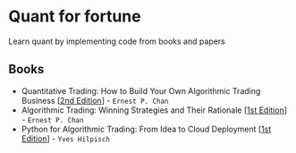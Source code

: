 # Quant for fortune
Learn quant by implementing code from books and papers

## Books
* Quantitative Trading: How to Build Your Own Algorithmic Trading Business [[2nd Edition](https://www.amazon.com/Quantitative-Trading-Build-Algorithmic-Business/dp/1119800064)] - `Ernest P. Chan`
* Algorithmic Trading: Winning Strategies and Their Rationale [[1st Edition](https://www.amazon.com/Algorithmic-Trading-Winning-Strategies-Rationale/dp/1118460146)] - `Ernest P. Chan`
* Python for Algorithmic Trading: From Idea to Cloud Deployment [[1st Edition](https://www.amazon.com/Python-Algorithmic-Trading-Cloud-Deployment/dp/149205335X)] - `Yves Hilpisch`